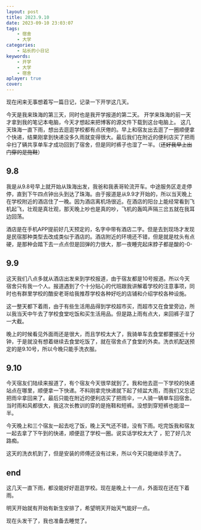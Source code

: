 ```yaml
---
layout: post
title: 2023.9.10
date: 2023-09-10 23:03:07
tags: 
    - 宿舍
    - 大学
categories:
    - 站长的小日记
keywords:
    - 开学
    - 大学
    - 宿舍
aplayer: true
cover: 
---
```


现在闲来无事想着写一篇日记，记录一下开学这几天。

<!-- more -->

今天是我来珠海的第三天，同时也是我开学报道的第二天。
开学来珠海的前一天才拿到我的笔记本电脑，今天才想起来把博客的源文件下载到这台电脑上。
这几天珠海一直下雨，想出去逛逛学校都有点厌倦的。早上和宿友出去逛了一圈顺便拿个快递，结果刚拿到快递没多久雨就变得很大。最后我们在附近的便利店买了把雨伞扫了辆共享单车才成功回到了宿舍，但是同时裤子也湿了一半。（~~还好我早上出门穿的是拖鞋~~）

## 9.8
我是从9.8号早上就开始从珠海出发，我爸和我表哥轮流开车。中途服务区走走停停，直到下午四点钟出头到达了珠海。由于报道是从9.9才开始的，所以当天晚上在学校附近的酒店住了一晚。因为酒店离机场很近。在酒店的阳台上能经常看到飞机起飞，壮观是真壮观，那天晚上吵也是真的吵，飞机的轰鸣声隔三岔五就在我耳边回荡。

酒店是在手机APP提前好几天预定的，名字中带有酒店二字。但是去到现场才发现是民宿那种类型去改成类似于酒店的。酒店附近的环境还不错，但是就是枕头有点硬，是那种会踏下去一点点但是回弹的力很大，那一夜睡完起床脖子都是酸的-0-

## 9.9
这天我们八点多就从酒店出发来到学校报道，由于宿友都是10号报道。所以今天宿舍只有我一个人。报道遇到了个十分贴心的代班跟我讲解着学校的注意事项，同时也有群里学校的酷安老哥给我推荐学校各种好吃的店铺和介绍学校各种设施。

这一整天都下着雨，由于有些生活用品得到学校超市买，而超市又在食堂旁边，所以我当天中午去了学校食堂吃饭和买生活用品。但是路上雨有点大，来回裤子湿了一大截。

晚上的时候看见外面雨还是很大，而且学校太大了，我骑单车去食堂都要接近十分钟，于是就没有想着继续去食堂吃饭了，就在宿舍点了食堂的外卖。洗衣机配送预定的是9.10号，所以今晚只能手洗衣服。

## 9.10 

今天宿友们陆续来报道了，有个宿友今天很早就到了。我和他去逛一下学校的快递站点在哪里，顺便拿一下快递。不料刚拿完快递就下起了倾盆大雨，而我们又忘记把雨伞拿回来了。最后只能在附近的便利店买了把雨伞，一人骑一辆单车回宿舍。当时雨和风都很大，我这次长教训的穿的是拖鞋和短裤。没想到穿短裤也能湿一半。

今天晚上和三个宿友一起去吃了饭，晚上天气还不错，没有下雨。吃完饭我和宿友一起去拿了下午到的快递，顺便逛了学校一圈。说实话学校太大了 ，犯了好几次路痴。

这天的洗衣机到了，但是安装的师傅还没有过来，所以今天只能继续手洗了。

## end
这几天一直下雨，都没能好好逛逛学校。现在是晚上十一点，外面现在还在下着雨。

明天开始就有开始有新生安排了，希望明天开始天气能好一点。

现在头发干了，我也准备去睡觉了。